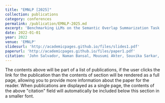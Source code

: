 ```yaml
---
title: "EMNLP [2025]"
collection: publications
category: conferences
permalink: /publication/EMNLP-2025.md
excerpt: 'Benchmarking LLMs on the Semantic Overlap Summarization Task.'
date: 2022-01-01
year: 2022
venue: 'EMNLP'
slidesurl: 'http://academicpages.github.io/files/slides1.pdf'
paperurl: 'http://academicpages.github.io/files/paper1.pdf'
citation: 'John Salvador, Naman Bansal, Mousumi Akter, Souvika Sarkar, Anupam Das, Shubhra Kanti Karmaker Santu.'
---
```


The contents above will be part of a list of publications, if the user clicks the link for the publication than the contents of section will be rendered as a full page, allowing you to provide more information about the paper for the reader. When publications are displayed as a single page, the contents of the above "citation" field will automatically be included below this section in a smaller font.